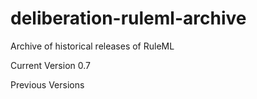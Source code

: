 deliberation-ruleml-archive
===========================

Archive of historical releases of RuleML

Current Version
0.7

Previous Versions

